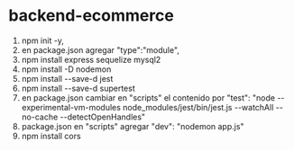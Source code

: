 # backend-ecommerce

1. npm init -y, 
2. en package.json agregar  "type":"module",
3. npm install express sequelize mysql2
4. npm install -D nodemon
5. npm install --save-d jest
6. npm install --save-d supertest
7. en package.json cambiar en "scripts" el contenido por "test": "node --experimental-vm-modules node_modules/jest/bin/jest.js --watchAll --no-cache --detectOpenHandles"
8. package.json en "scripts" agregar  "dev": "nodemon app.js"
9. npm install cors